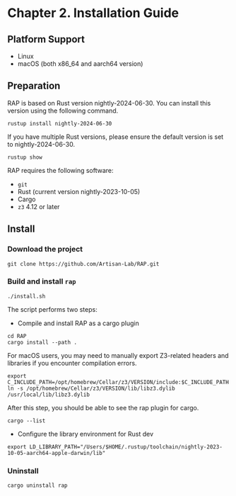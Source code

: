 # Chapter 2. Installation Guide

## Platform Support
* Linux
* macOS (both x86_64 and aarch64 version)

## Preparation
RAP is based on Rust version nightly-2024-06-30. You can install this version using the following command.
```shell
rustup install nightly-2024-06-30
```

If you have multiple Rust versions, please ensure the default version is set to nightly-2024-06-30.
```
rustup show
```

RAP requires the following software:
* `git`
* Rust (current version nightly-2023-10-05)
* Cargo
* `z3` 4.12 or later

## Install
### Download the project
```shell
git clone https://github.com/Artisan-Lab/RAP.git
```

### Build and install `rap`

```shell
./install.sh
```

The script performs two steps:
- Compile and install RAP as a cargo plugin
```shell
cd RAP
cargo install --path .
```

For macOS users, you may need to manually export Z3-related headers and libraries if you encounter compilation errors.
```
export C_INCLUDE_PATH=/opt/homebrew/Cellar/z3/VERSION/include:$C_INCLUDE_PATH
ln -s /opt/homebrew/Cellar/z3/VERSION/lib/libz3.dylib /usr/local/lib/libz3.dylib
```

After this step, you should be able to see the rap plugin for cargo.
```
cargo --list
```

- Configure the library environment for Rust dev
```
export LD_LIBRARY_PATH="/Users/$HOME/.rustup/toolchain/nightly-2023-10-05-aarch64-apple-darwin/lib" 
``` 

### Uninstall
```
cargo uninstall rap
```

